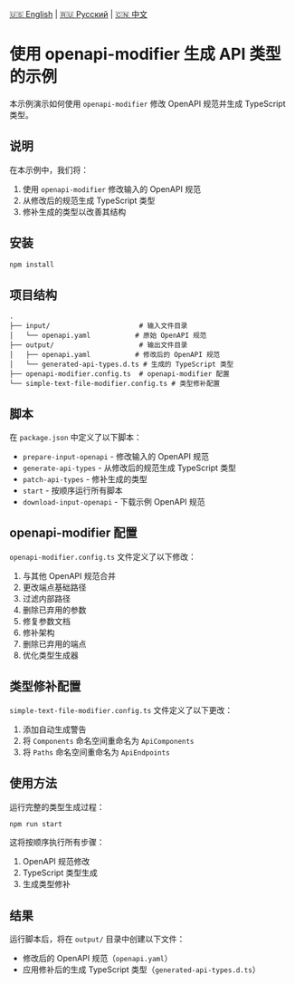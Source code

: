 [🇺🇸 English](./README.md) | [🇷🇺 Русский](./README-ru.md)  | [🇨🇳 中文](./README-zh.md)

# 使用 openapi-modifier 生成 API 类型的示例

本示例演示如何使用 `openapi-modifier` 修改 OpenAPI 规范并生成 TypeScript 类型。

## 说明

在本示例中，我们将：
1. 使用 `openapi-modifier` 修改输入的 OpenAPI 规范
2. 从修改后的规范生成 TypeScript 类型
3. 修补生成的类型以改善其结构

## 安装

```bash
npm install
```

## 项目结构

```
.
├── input/                      # 输入文件目录
│   └── openapi.yaml           # 原始 OpenAPI 规范
├── output/                     # 输出文件目录
│   ├── openapi.yaml           # 修改后的 OpenAPI 规范
│   └── generated-api-types.d.ts # 生成的 TypeScript 类型
├── openapi-modifier.config.ts  # openapi-modifier 配置
└── simple-text-file-modifier.config.ts # 类型修补配置
```

## 脚本

在 `package.json` 中定义了以下脚本：

- `prepare-input-openapi` - 修改输入的 OpenAPI 规范
- `generate-api-types` - 从修改后的规范生成 TypeScript 类型
- `patch-api-types` - 修补生成的类型
- `start` - 按顺序运行所有脚本
- `download-input-openapi` - 下载示例 OpenAPI 规范

## openapi-modifier 配置

`openapi-modifier.config.ts` 文件定义了以下修改：

1. 与其他 OpenAPI 规范合并
2. 更改端点基础路径
3. 过滤内部路径
4. 删除已弃用的参数
5. 修复参数文档
6. 修补架构
7. 删除已弃用的端点
8. 优化类型生成器

## 类型修补配置

`simple-text-file-modifier.config.ts` 文件定义了以下更改：

1. 添加自动生成警告
2. 将 `Components` 命名空间重命名为 `ApiComponents`
3. 将 `Paths` 命名空间重命名为 `ApiEndpoints`

## 使用方法

运行完整的类型生成过程：

```bash
npm run start
```

这将按顺序执行所有步骤：
1. OpenAPI 规范修改
2. TypeScript 类型生成
3. 生成类型修补

## 结果

运行脚本后，将在 `output/` 目录中创建以下文件：
- 修改后的 OpenAPI 规范（`openapi.yaml`）
- 应用修补后的生成 TypeScript 类型（`generated-api-types.d.ts`） 